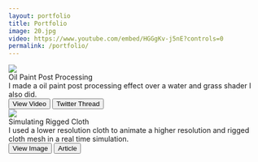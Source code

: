 ```yaml
---
layout: portfolio
title: Portfolio
image: 20.jpg
video: https://www.youtube.com/embed/HGGgKv-j5nE?controls=0
permalink: /portfolio/
---
```


<!-- http://fancyapps.com/fancybox/3/ -->
<!-- <a data-fancybox="gallery" href="{{site.baseurl}}/img/28/lowResScarf.png"><img src="{{site.baseurl}}/img/28/lowResScarf.png"></a> -->

<!-- First piece -->
<div class="data-tilt" data-tilt data-tilt-max="-1.5" data-tilt-scale="1.03">
    <div class="hvrbox">
        <img src="{{site.baseurl}}/img/portfolio/oilpaint.jpg" class="hvrbox-layer_bottom">
        <div class="title">Oil Paint Post Processing</div>
        <div class="hvrbox-layer_top">
            <div class="hvrbox-text">I made a oil paint post processing effect over a water and grass shader I also did.</div>
            <a data-fancybox="gallery" href="https://giant.gfycat.com/HotFrankBilby.webm"><button class="hvrbox-button">View Video</button></a>
            <a href="https://twitter.com/MitchJMcClellan/status/1275304491684958208"><button class="hvrbox-info-button">Twitter Thread</button></a>
        </div>
    </div>
</div>

<!-- Second piece -->
<div class="data-tilt" data-tilt data-tilt-max="-1.5" data-tilt-scale="1.03">
    <div class="hvrbox">
        <img src="{{site.baseurl}}/img/portfolio/cloth.png" class="hvrbox-layer_bottom">
        <div class="title">Simulating Rigged Cloth</div>
        <div class="hvrbox-layer_top">
            <div class="hvrbox-text">I used a lower resolution cloth to animate a higher resolution and rigged cloth mesh in a real time simulation.</div>
            <a data-fancybox="gallery" href="{{site.baseurl}}/img/28/highResSimulatedWireframe.gif"><button class="hvrbox-button">View Image</button></a>
            <a href="{% post_url 2020-03-10-low-res-cloth-simulation %}"><button class="hvrbox-info-button">Article</button></a>
        </div>
    </div>
</div> <!-- Tilt element -->

<script src="https://code.jquery.com/jquery-3.5.1.slim.min.js"></script>
<script src="https://cdnjs.cloudflare.com/ajax/libs/tilt.js/1.2.1/tilt.jquery.min.js"></script>


<!-- Third piece -->
<!-- <div class="hvrbox">
    <img src="{{site.baseurl}}/img/portfolio/starcube.jpg" class="hvrbox-layer_bottom">
    <div class="title">Starcube VHS Logo Intro</div>
    <div class="hvrbox-layer_top">
        <div class="hvrbox-text">I animated this in After Effects in the style of a VHS logo intro. Logo by Larry Smith.</div>
        <a data-fancybox="gallery" href="https://www.youtube.com/embed/9UmUG8aweHQ?controls=0?&amp;autoplay=0&amp;showinfo=0"><button class="hvrbox-button">View Video</button></a>
        <a href="https://twitter.com/MitchJMcClellan/status/1222620880368435207"><button class="hvrbox-info-button">More Info</button></a>
    </div>
</div> -->

<!-- <div class="hvrbox">
    <img src="{{site.baseurl}}/img/28/lowResScarf.png" class="hvrbox-layer_bottom">
    <a data-fancybox="gallery" href="{{site.baseurl}}/img/28/lowResScarf.png"></a>
    <div class="hvrbox-layer_top">
        <div class="hvrbox-text">Lorem ipsum dolor sit amet, consectetur adipiscing elit. Fusce porttitor ligula porttitor, lacinia sapien non.</div>
    </div>
</div> -->
